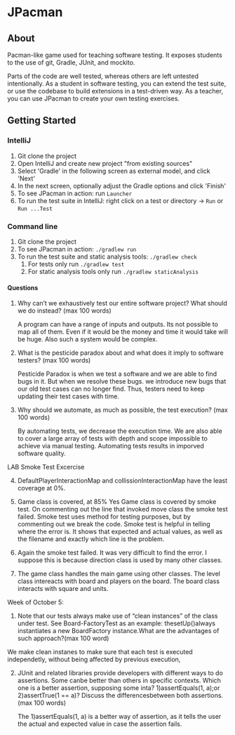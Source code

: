 # JPacman


## About

Pacman-like game used for teaching software testing.
It exposes students to the use of git, Gradle, JUnit, and mockito.

Parts of the code are well tested, whereas others are left untested intentionally. As a student in software testing, you can extend the test suite, or use the codebase to build extensions in a test-driven way. As a teacher, you can use JPacman to create your own testing exercises.

## Getting Started

### IntelliJ
1. Git clone the project
2. Open IntelliJ and create new project "from existing sources"
3. Select 'Gradle' in the following screen as external model, and click 'Next'
4. In the next screen, optionally adjust the Gradle options and click 'Finish'
5. To see JPacman in action: run `Launcher`
5. To run the test suite in IntelliJ: right click on a test or directory -> `Run` or `Run ...Test`

### Command line
1. Git clone the project
2. To see JPacman in action: `./gradlew run`
3. To run the test suite and static analysis tools: `./gradlew check`
    1. For tests only run `./gradlew test`
    2. For static analysis tools only run `./gradlew staticAnalysis`
	 

#### Questions 

1. Why can’t we exhaustively test our entire software project? What should we do instead? (max 100 words)

    A program can have a range of inputs and outputs. Its not possible to map all of them. Even if it would be
    the money and time it would take will be huge. Also such a system would be complex. 

2. What is the pesticide paradox about and what does it imply to software testers? (max 100 words)
    
    Pesticide Paradox is when we test a software and we are able to find bugs in it. But when we resolve these bugs.
    we introduce new bugs that our old test cases can no longer find. Thus, testers need to keep updating their test
    cases with time. 
    
3.  Why should we automate, as much as possible, the test execution? (max 100 words)
    
    By automating tests, we decrease the execution time. We are also able to cover a large array of 
    tests with depth and scope impossible to achieve via manual testing. Automating tests results in 
    imporved software quality. 
    
LAB Smoke Test Excercise 

4) DefaultPlayerInteractionMap and collissionInteractionMap have the least coverage at 0%.

5) Game class is covered, at 85%
    Yes Game class is covered by smoke test. On commenting out the line that invoked move class the smoke test failed. 
    Smoke test uses method for testing purposes, but by commenting out we break the code. Smoke test is helpful in telling
    where the error is. It shows that expected and actual values, as well as the filename and exactly which line is the problem.
    
6)  Again the smoke test failed. It was very difficult to find the error. I suppose this is because direction class is used
    by many other classes. 
    
7)  The game class handles the main game using other classes. The level class intereacts with board and players on the board.
    The board class interacts with square and units.


Week of October 5:

1)  Note that our tests always make use of “clean instances” of the class under test.  See Board-FactoryTest as an example: thesetUp()always instantiates a new BoardFactory instance.What are the advantages of such approach?(max 100 word)
   
   We make clean instanes to make sure that each test is executed independetly, without being affected by previous execution,
   
2)  JUnit and related libraries provide developers with different ways to do assertions. Some canbe better than others in specific contexts. Which one is a better assertion, supposing some inta? 1)assertEquals(1, a);or 2)assertTrue(1 == a)? Discuss the differencesbetween both assertions.(max 100 words)

    The 1)assertEquals(1, a) is a better way of assertion, as it tells the user the actual and expected value in case the assertion fails. 